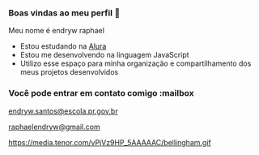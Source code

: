 ### Boas vindas ao meu perfil 🥇

Meu nome é endryw raphael

- Estou estudando na [Alura](https://www.alura.com.br)
- Estou me desenvolvendo na linguagem JavaScript
- Utilizo esse espaço para minha organização e compartilhamento dos meus projetos desenvolvidos

### Você pode entrar em contato comigo :mailbox

endryw.santos@escola.pr.gov.br

raphaelendryw@gmail.com

![]()https://media.tenor.com/vPjVz9HP_5AAAAAC/bellingham.gif
